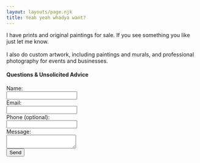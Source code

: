 ```yaml
---
layout: layouts/page.njk
title: Yeah yeah whadya want?
---
```

<div>I have prints and original paintings for sale. If you see something you like just let me know.<br><br>I also do custom artwork, including paintings and murals, and professional photography for events and businesses. </div>

<div class="flex-768">
    <form class="contact" method="post"
    action="https://formbucket.com/f/buk_XyGYu1sO6VnHtYP5WhQY7kjG">
        <h4>Questions & Unsolicited Advice</h4>
        <div class="input-group"><label for="name">Name:</label><br>
        <input type="name" name="name" required></div>
        <div class="input-group"><label for="_replyto">Email:</label><br>
        <input type="email" name="_replyto" required></div>
        <div class="input-group"><label for="phone">Phone (optional):</label><br>
        <input type="phone" name="phone"></div>
        <div class="input-group"><label for="message">Message:</label><br>
        <textarea name="message" required></textarea></div>
        <button class="contact-submit g-recaptcha" data-sitekey="6Ld6h9sUAAAAADZtr4-r82pOF9swMvqrR_DsADsr" data-callback="contactPageSubmit">Send</button>
        <div class="form-response"></div>
    </form>
    <div class="contact-picture" style="margin: 10px; border-radius: 10px; background-image:url('../images/steve-painted.jpg'); background-size: cover; background-position: center bottom; background-repeat: no-repeat;min-height: 400px; "></div>
</div>

<script>
function contactPageSubmit(token) {
    var $form = $("form.contact");
    var $btn = $('input[type="submit"]', $form);
    var $form_response = $('.form-response', $form);

    if ($("input[name='_replyto']").value === '') {
        $form_response.removeClass('success');
        $form_response.addClass('error');
        $form_response.html('Please enter an email address.');
        return false;
    }

    $.ajax({
            url: $form.prop('action'),
            type: 'POST',
            crossDomain: true,
            headers: {
                'accept': 'application/javascript',
            },
            data: $form.serialize(),
            beforeSend: function () {
                $btn.prop('disabled','disabled');
            }
        })
        .done(function (response) {
            $form_response.addClass('success');
            $form_response.removeClass('error');
            $form_response.html('Wow... really? Well, I\'ll get back to you about that.');
            $btn.prop('disabled',false);
            $form.find('input, textarea').val('');
            $btn.val('Submit');
            console.log(response);
        })
        .fail(function (response) {
            $form_response.removeClass('success');
            $form_response.addClass('error');
            $form_response.html('Something went wrong, check the fields for errors and try submitting again');
            $btn.prop('disabled',false);
        })
};
</script>